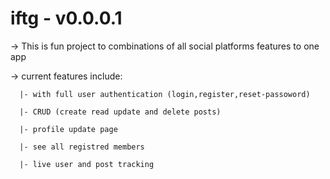 # iftg - v0.0.0.1 

-> This is fun project to combinations of all social platforms features to one app 

-> current features include:

      |- with full user authentication (login,register,reset-passoword)   
      
      |- CRUD (create read update and delete posts)
      
      |- profile update page
      
      |- see all registred members 
      
      |- live user and post tracking 
